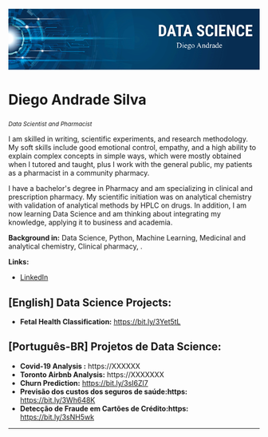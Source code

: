 <p align="center">
  <img src="DT.png" >
</p>

# Diego Andrade Silva
<sub>*Data Scientist and Pharmacist*</sub>

I am skilled in writing, scientific experiments, and research methodology. My soft skills include good emotional control, empathy, and a high ability to explain complex concepts in simple ways, which were mostly obtained when I tutored and taught, plus I work with the general public, my patients as a pharmacist in a community pharmacy.

I have a bachelor's degree in Pharmacy and am specializing in clinical and prescription pharmacy. My scientific initiation was on analytical chemistry with validation of analytical methods by HPLC on drugs. In addition, I am now learning Data Science and am thinking about integrating my knowledge, applying it to business and academia.


**Background in:** Data Science, Python, Machine Learning, Medicinal and analytical chemistry, Clinical pharmacy, .

**Links:**
* [LinkedIn](https://www.linkedin.com/in/diego-andrade-b73110124/)



## [English] Data Science Projects:

* **Fetal Health Classification:** https://bit.ly/3Yet5tL



## [Português-BR] Projetos de Data Science:

* **Covid-19 Analysis :** https://XXXXXX
* **Toronto Airbnb Analysis:** https://XXXXXXX
* **Churn Prediction:** https://bit.ly/3sI6Zl7
* **Previsão dos custos dos seguros de saúde:https:** https://bit.ly/3Wh648K
* **Detecção de Fraude em Cartões de Crédito:https:** https://bit.ly/3sNH5wk
---


